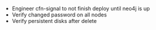 - Engineer cfn-signal to not finish deploy until neo4j is up
- Verify changed password on all nodes
- Verify persistent disks after delete